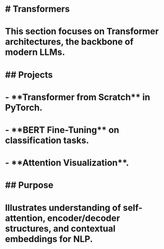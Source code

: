 # \# Transformers

# 

# This section focuses on Transformer architectures, the backbone of modern LLMs.

# 

# \## Projects

# \- \*\*Transformer from Scratch\*\* in PyTorch.

# \- \*\*BERT Fine-Tuning\*\* on classification tasks.

# \- \*\*Attention Visualization\*\*.

# 

# \## Purpose

# Illustrates understanding of self-attention, encoder/decoder structures, and contextual embeddings for NLP.

# 

